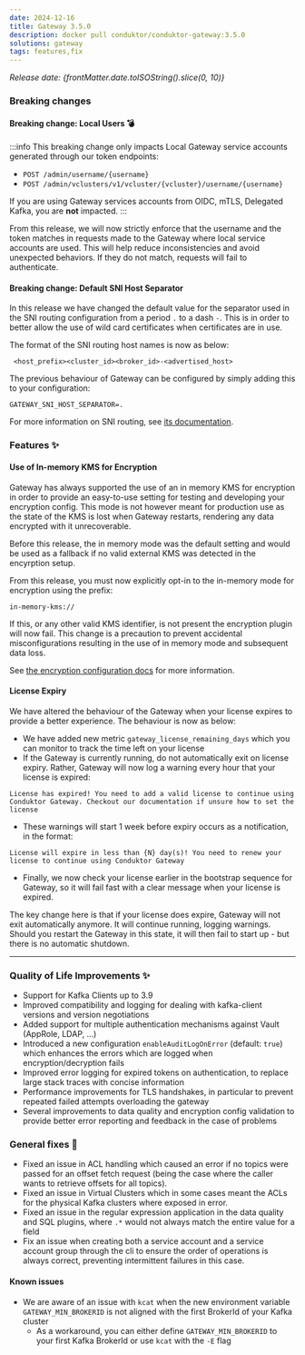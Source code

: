 ```yaml
---
date: 2024-12-16
title: Gateway 3.5.0
description: docker pull conduktor/conduktor-gateway:3.5.0
solutions: gateway
tags: features,fix
---
```


*Release date: {frontMatter.date.toISOString().slice(0, 10)}*

### Breaking changes

#### Breaking change: Local Users 💣
:::info
This breaking change only impacts Local Gateway service accounts generated through our token endpoints:
- `POST /admin/username/{username}`
- `POST /admin/vclusters/v1/vcluster/{vcluster}/username/{username}`

If you are using Gateway services accounts from OIDC, mTLS, Delegated Kafka, you are **not** impacted.
:::

From this release, we will now strictly enforce that the username and the token matches in requests made to the Gateway where local service accounts are used. This will help reduce inconsistencies and avoid unexpected behaviors. If they do not match, requests will fail to authenticate.


#### Breaking change: Default SNI Host Separator
In this release we have changed the default value for the separator used in the SNI routing configuration from a period `.` to a dash `-`. This is in order to better allow the use of wild card certificates when certificates are in use.  

The format of the SNI routing host names is now as below:

```properties
 <host_prefix><cluster_id><broker_id>-<advertised_host>
```

The previous behaviour of Gateway can be configured by simply adding this to your configuration:

`GATEWAY_SNI_HOST_SEPARATOR=.`

For more information on SNI routing, see [its documentation](/gateway/how-to/sni-routing).

### Features ✨
#### Use of In-memory KMS for Encryption  
Gateway has always supported the use of an in memory KMS for encryption in order to provide an easy-to-use setting for testing and developing your encryption config. This mode is not however meant for production use as the state of the KMS is lost when Gateway restarts, rendering any data encrypted with it unrecoverable.

Before this release, the in memory mode was the default setting and would be used as a fallback if no valid external KMS was detected in the encyrption setup.

From this release, you must now explicitly opt-in to the in-memory mode for encryption using the prefix:

`in-memory-kms://`

If this, or any other valid KMS identifier, is not present the encryption plugin will now fail. This change is a precaution to prevent accidental misconfigurations resulting in the use of in memory mode and subsequent data loss.

See [the encryption configuration docs](/gateway/interceptors/data-security/encryption/encryption-configuration) for more information.

#### License Expiry

We have altered the behaviour of the Gateway when your license expires to provide a better experience. The behaviour is now as below:

* We have added new metric `gateway_license_remaining_days` which you can monitor to track the time left on your license
* If the Gateway is currently running, do not automatically exit on license expiry. Rather, Gateway will now log a warning every hour that your license is expired:

```text
License has expired! You need to add a valid license to continue using Conduktor Gateway. Checkout our documentation if unsure how to set the license
```

* These warnings will start 1 week before expiry occurs as a notification, in the format:

```text
License will expire in less than {N} day(s)! You need to renew your license to continue using Conduktor Gateway
```

* Finally, we now check your license earlier in the bootstrap sequence for Gateway, so it will fail fast with a clear message when your license is expired.

The key change here is that if your license does expire, Gateway will not exit automatically anymore. It will continue running, logging warnings. Should you restart the Gateway in this state, it will then fail to start up - but there is no automatic shutdown. 

***

### Quality of Life Improvements ✨
- Support for Kafka Clients up to 3.9
- Improved compatibility and logging for dealing with kafka-client versions and version negotiations
- Added support for multiple authentication mechanisms against Vault (AppRole, LDAP, ...)
- Introduced a new configuration `enableAuditLogOnError` (default: `true`) which enhances the errors which are logged when encryption/decryption fails
- Improved error logging for expired tokens on authentication, to replace large stack traces with concise information
- Performance improvements for TLS handshakes, in particular to prevent repeated failed attempts overloading the gateway
- Several improvements to data quality and encryption config validation to provide better error reporting and feedback in the case of problems



### General fixes 🔨
- Fixed an issue in ACL handling which caused an error if no topics were passed for an offset fetch request (being the case where the caller wants to retrieve offsets for all topics). 
- Fixed an issue in Virtual Clusters which in some cases meant the ACLs for the physical Kafka clusters where exposed in error.
- Fixed an issue in the regular expression application in the data quality and SQL plugins, where `.*` would not always match the entire value for a field
- Fix an issue when creating both a service account and a service account group through the cli to ensure the order of operations is always correct, preventing intermittent failures in this case.


#### Known issues
- We are aware of an issue with `kcat` when the new environment variable `GATEWAY_MIN_BROKERID` is not aligned with the first BrokerId of your Kafka cluster
  - As a workaround, you can either define `GATEWAY_MIN_BROKERID` to your first Kafka BrokerId or use `kcat` with the `-E` flag
